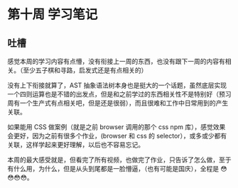 # 第十周 学习笔记

## 吐槽

感觉本周的学习内容有点懵，没有衔接上一周的东西，也没有跟下一周的内容有相关。（至少五子棋和寻路，启发式还是有点相关的）

没有上下衔接就算了，AST 抽象语法树本身也是挺大的一个话题，虽然底层实现一个四则运算也是不错的出发点，但是和之前学过的东西相关性不是特别好（预习周有一个生产式有点相关吧，但是还是很弱），而且很难和工作中日常用到的产生关联。

如果能用 CSS 做案例（就是之前 browser 调用的那个 css npm 库），感觉效果会更好，因为之前有很多个作业，(browser 和 css 的 selector），或多或少都有关联，这样学起来更好理解，以后也不容易忘记。

本周的最大感受就是，但看完了所有视频，也做完了作业，只告诉了怎么做，至于有什么用，为什么，但是从头到尾都是一脸懵逼，（也有可能是国庆），全程是 😳😳😳😳。
